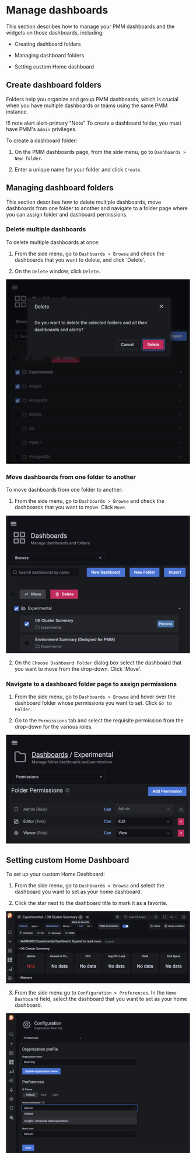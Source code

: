 # Manage dashboards


This section describes how to manage your PMM dashboards and the widgets on those dashboards, including:

- Creating dashboard folders

- Managing dashboard folders

- Setting custom Home dashboard


## Create dashboard folders

Folders help you organize and group PMM dashboards, which is crucial when you have multiple dashboards or teams using the same PMM instance.

!!! note alert alert-primary "Note"
    To create a dashboard folder, you must have PMM's `Admin` privileges.

To create a dashboard folder:

1. On the PMM dashboards page, from the side menu, go to <i class="uil uil-plus"></i> `Dashboards > New folder`.

2. Enter a unique name for your folder and click `Create`.


## Managing dashboard folders

This section describes how to delete multiple dashboards, move dashboards from one folder to another and navigate to a folder page where you can assign folder and dashboard permissions.

### Delete multiple dashboards

To delete multiple dashboards at once:

1. From the side menu, go to <i class="uil uil-apps"></i> `Dashboards > Browse` and check the dashboards that you want to delete, and click `Delete'.

2. On the `Delete` window, click `Delete`.


![!image](../../_images/PMM_Delete_multiple_dashbaords.png)

### Move dashboards from one folder to another

To move dashboards from one folder to another:

1. From the side menu, go to <i class="uil uil-apps"></i> `Dashboards > Browse` and check the dashboards that you want to move. Click `Move`.

![!image](../../_images/PMM_Move_dashbaords.png)

2. On the `Choose Dashboard Folder` dialog box select the dashboard that you want to move from the drop-down. Click `Move'.


### Navigate to a dashboard folder page to assign permissions

1. From the side menu, go to <i class="uil uil-apps"></i> `Dashboards > Browse` and hover over the dashboard folder whose permissions you want to set. Click `Go to Folder`.

2. Go to the `Permissions` tab and select the requisite permission from the drop-down for the various roles.


![!image](../../_images/PMM_Permissions_dashbaords_folder.png)


## Setting custom Home Dashboard

To set up your custom Home Dashboard:

1. From the side menu, go to <i class="uil uil-apps"></i> `Dashboards > Browse` and select the dashboard you want to set as your home dashboard.

2. Click the star next to the dashboard title to mark it as a favorite.


![!image](../../_images/PMM_click_to_add_favorite_dashbaord.png)



3. From the side menu go to <i class="uil uil-cog"></i> `Configuration > Preferences`. In the `Home Dashboard` field, select the dashboard that you want to set as your home dashboard. 


![!image](../../_images/PMM_set_home_dashboard.png)




